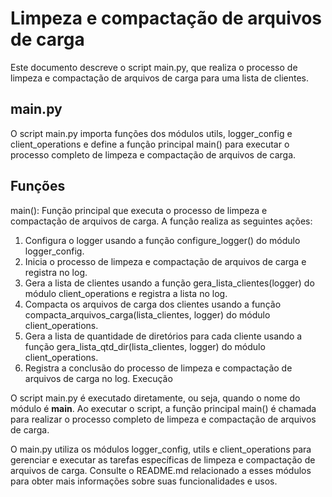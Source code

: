 # Limpeza e compactação de arquivos de carga

Este documento descreve o script main.py, que realiza o processo de limpeza e compactação de arquivos de carga para uma lista de clientes.

## main.py

O script main.py importa funções dos módulos utils, logger_config e client_operations e define a função principal main() para executar o processo completo de limpeza e compactação de arquivos de carga.

## Funções

main(): Função principal que executa o processo de limpeza e compactação de arquivos de carga. A função realiza as seguintes ações:

1. Configura o logger usando a função configure_logger() do módulo logger_config.
2. Inicia o processo de limpeza e compactação de arquivos de carga e registra no log.
3. Gera a lista de clientes usando a função gera_lista_clientes(logger) do módulo client_operations e registra a lista no log.
4. Compacta os arquivos de carga dos clientes usando a função compacta_arquivos_carga(lista_clientes, logger) do módulo client_operations.
5. Gera a lista de quantidade de diretórios para cada cliente usando a função gera_lista_qtd_dir(lista_clientes, logger) do módulo client_operations.
6. Registra a conclusão do processo de limpeza e compactação de arquivos de carga no log.
Execução

O script main.py é executado diretamente, ou seja, quando o nome do módulo é __main__. Ao executar o script, a função principal main() é chamada para realizar o processo completo de limpeza e compactação de arquivos de carga.

O main.py utiliza os módulos logger_config, utils e client_operations para gerenciar e executar as tarefas específicas de limpeza e compactação de arquivos de carga. Consulte o README.md relacionado a esses módulos para obter mais informações sobre suas funcionalidades e usos.